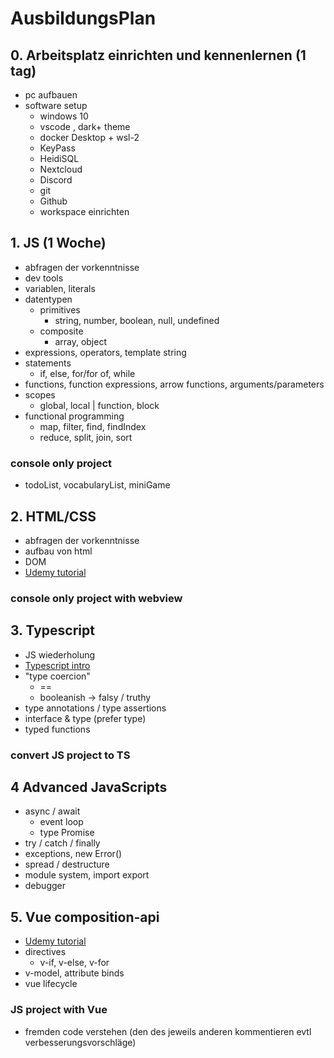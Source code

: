 # AusbildungsPlan

## 0. Arbeitsplatz einrichten und kennenlernen (1 tag)
- pc aufbauen
- software setup
    - windows 10
    - vscode , dark+ theme
    - docker Desktop + wsl-2
    - KeyPass
    - HeidiSQL
    - Nextcloud
    - Discord
    - git
    - Github
    - workspace einrichten

## 1. JS (1 Woche)
- abfragen der vorkenntnisse
- dev tools
- variablen, literals
- datentypen 
    - primitives
        - string, number, boolean, null, undefined
    - composite
        - array, object
- expressions, operators, template string
- statements 
    - if, else, for/for of, while
- functions, function expressions, arrow functions, arguments/parameters
- scopes
    - global, local | function, block
- functional programming
    - map, filter, find, findIndex
    - reduce, split, join, sort
### console only project
- todoList, vocabularyList, miniGame

## 2. HTML/CSS
- abfragen der vorkenntnisse
- aufbau von html
- DOM
- [Udemy tutorial](https://www.udemy.com/course/the-web-developer-bootcamp/learn/lecture/22587506#overview)
### console only project with webview

## 3. Typescript
- JS wiederholung
- [Typescript intro](https://www.typescriptlang.org/docs/handbook/typescript-in-5-minutes.html)
- "type coercion"
    - ==
    - booleanish -> falsy / truthy
- type annotations / type assertions
- interface & type (prefer type)
- typed functions
### convert JS project to TS

## 4 Advanced JavaScripts
- async / await
    - event loop
    - type Promise
- try / catch / finally
- exceptions, new Error()
- spread / destructure
- module system, import export
- debugger
 
## 5. Vue composition-api
- [Udemy tutorial](https://www.udemy.com/course/the-vue-3-bootcamp-the-complete-developer-guide/learn/lecture/33835400#overview)
- directives
    - v-if, v-else, v-for
- v-model, attribute binds
- vue lifecycle
### JS project with Vue
- fremden code verstehen (den des jeweils anderen kommentieren evtl verbesserungsvorschläge)
